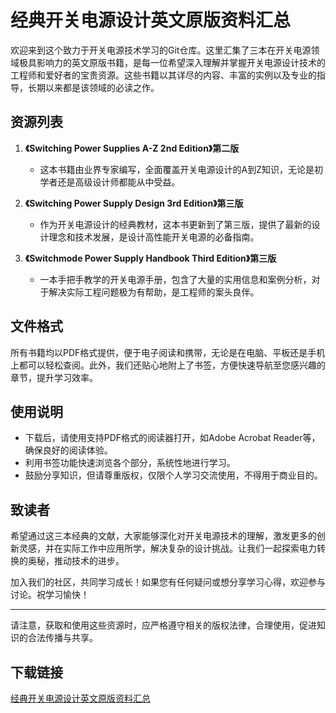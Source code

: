# 经典开关电源设计英文原版资料汇总

欢迎来到这个致力于开关电源技术学习的Git仓库。这里汇集了三本在开关电源领域极具影响力的英文原版书籍，是每一位希望深入理解并掌握开关电源设计技术的工程师和爱好者的宝贵资源。这些书籍以其详尽的内容、丰富的实例以及专业的指导，长期以来都是该领域的必读之作。

## 资源列表

1. **《Switching Power Supplies A-Z 2nd Edition》第二版**  
   - 这本书籍由业界专家编写，全面覆盖开关电源设计的A到Z知识，无论是初学者还是高级设计师都能从中受益。
   
2. **《Switching Power Supply Design 3rd Edition》第三版**  
   - 作为开关电源设计的经典教材，这本书更新到了第三版，提供了最新的设计理念和技术发展，是设计高性能开关电源的必备指南。
   
3. **《Switchmode Power Supply Handbook Third Edition》第三版**  
   - 一本手把手教学的开关电源手册，包含了大量的实用信息和案例分析，对于解决实际工程问题极为有帮助，是工程师的案头良伴。

## 文件格式

所有书籍均以PDF格式提供，便于电子阅读和携带，无论是在电脑、平板还是手机上都可以轻松查阅。此外，我们还贴心地附上了书签，方便快速导航至您感兴趣的章节，提升学习效率。

## 使用说明

- 下载后，请使用支持PDF格式的阅读器打开，如Adobe Acrobat Reader等，确保良好的阅读体验。
- 利用书签功能快速浏览各个部分，系统性地进行学习。
- 鼓励分享知识，但请尊重版权，仅限个人学习交流使用，不得用于商业目的。

## 致读者

希望通过这三本经典的文献，大家能够深化对开关电源技术的理解，激发更多的创新灵感，并在实际工作中应用所学，解决复杂的设计挑战。让我们一起探索电力转换的奥秘，推动技术的进步。

加入我们的社区，共同学习成长！如果您有任何疑问或想分享学习心得，欢迎参与讨论。祝学习愉快！

---  
请注意，获取和使用这些资源时，应严格遵守相关的版权法律，合理使用，促进知识的合法传播与共享。

## 下载链接

[经典开关电源设计英文原版资料汇总](https://pan.quark.cn/s/22caec3989ac)
